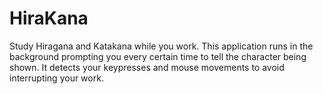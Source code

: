 # HiraKana
Study Hiragana and Katakana while you work. This application runs in the background prompting you every certain time to tell the character being shown.
It detects your keypresses and mouse movements to avoid interrupting your work.


